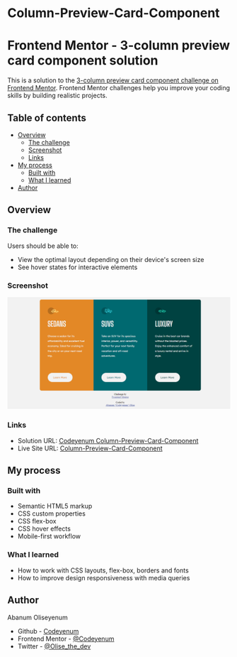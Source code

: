 # Column-Preview-Card-Component
# Frontend Mentor - 3-column preview card component solution

This is a solution to the [3-column preview card component challenge on Frontend Mentor](https://www.frontendmentor.io/challenges/3column-preview-card-component-pH92eAR2-). Frontend Mentor challenges help you improve your coding skills by building realistic projects. 

## Table of contents

- [Overview](#overview)
  - [The challenge](#the-challenge)
  - [Screenshot](#screenshot)
  - [Links](#links)
- [My process](#my-process)
  - [Built with](#built-with)
  - [What I learned](#what-i-learned)
- [Author](#author)

## Overview

### The challenge

Users should be able to:

- View the optimal layout depending on their device's screen size
- See hover states for interactive elements

### Screenshot

![Frontend Mentor Column Preview Card Component solution](./images/screenshot.png)

### Links

- Solution URL: [Codeyenum Column-Preview-Card-Component](https://www.frontendmentor.io/solutions/3column-preview-card-component-rk5XI_hr9)
- Live Site URL: [Column-Preview-Card-Component](https://mycolumncardpreview.netlify.app/)

## My process

### Built with

- Semantic HTML5 markup
- CSS custom properties
- CSS flex-box
- CSS hover effects
- Mobile-first workflow


### What I learned

- How to work with CSS layouts, flex-box, borders and fonts
- How to improve design responsiveness with media queries


## Author

Abanum Oliseyenum
- Github - [Codeyenum](https://github.com/Codeyenum/)
- Frontend Mentor - [@Codeyenum](https://www.frontendmentor.io/profile/codeyenum)
- Twitter - [@Olise_the_dev](https://www.twitter.com/Olise_the_dev)

